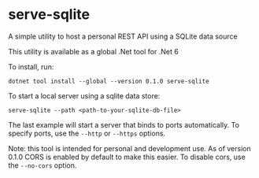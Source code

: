 # serve-sqlite
A simple utility to host a personal REST API using a SQLite data source

This utility is available as a global .Net tool for .Net 6

To install, run:
```
dotnet tool install --global --version 0.1.0 serve-sqlite
```

To start a local server using a sqlite data store:
```
serve-sqlite --path <path-to-your-sqlite-db-file>
```

The last example will start a server that binds to ports automatically.  To specify ports, use the `--http` or `--https` options.

Note: this tool is intended for personal and development use.  As of version 0.1.0 CORS is enabled by default to make this easier.  To disable cors, use the `--no-cors` option.  
